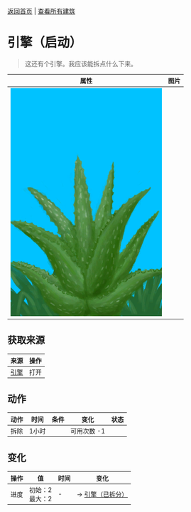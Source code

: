[返回首页](index.md)   |  [查看所有建筑](building.md)
# 引擎（启动）  
> 这还有个引擎。我应该能拆点什么下来。  
  
  属性  |   图片   
 ----  |  ----:   
   |  ![](Sprite/AloeVera.png)   
  
## 获取来源  
来源  |  操作  
----  |  ----  
[引擎](Engine2Closed.md)  |  打开  
## 动作  
动作  |  时间  |  条件  |  变化  |  状态  
----  |  ----  |  ----  |  ----  |  ----  
拆除  |  1小时  |    |  可用次数  -1<br>  |    
## 变化  
操作  |  值  |  时间  |  变化  
----  |  ----  |  ----  |  ----  
进度  |  初始：2<br>最大：2  |  -  |  → [引擎（已拆分）](Engine2Dissassembled.md)  
